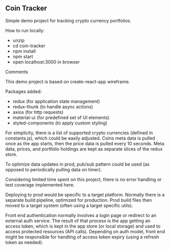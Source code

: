 ## Coin Tracker

Simple demo project for tracking crypto currency portfolios.

How to run locally:

- unzip
- cd coin-tracker
- npm install
- npm start
- open localhost:3000 in browser

Comments

This demo project is based on create-react-app wireframe.

Packages added:
- redux (for application state management)
- redux-thunk (to handle async actions)
- axios (for http requests)
- material-ui (for predefined set of UI elements)
- styled-components (to apply custom styling)

For simplicity, there is a list of supported crypto currencies (defined in constants.js), which could be easily adjusted. Coins meta data is pulled once as the app starts, then the price data is pulled every 10 seconds. Meta data, prices, and portfolio holdings are kept as separate slices of the redux store.

To optimize data updates in prod, pub/sub pattern could be used (as opposed to periodically pulling data on timer).

Considering limited time spent on this project, there is no error handling or test coverage implemented here.

Deploying to prod would be specific to a target platform. Normally there is a separate build pipeline, optimized for production. Prod build files then moved to a target system (often using a target specific utils).

Front end authentication normally involves a login page or redirect to an external auth service. The result of that process is the app getting an access token, which is kept in the app store (or local storage) and used to access protected resources (API calls). Depending on auth model, front end might be responsible for handling of access token expiry (using a refresh token as needed).
